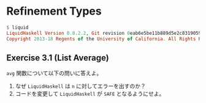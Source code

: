 # Refinement Types

```haskell
$ liquid
LiquidHaskell Version 0.8.2.2, Git revision 0eab6e5be11b889d5e2c83190594161120542c74 (dirty)
Copyright 2013-18 Regents of the University of California. All Rights Reserved.
```

## Exercise 3.1 (List Average)

`avg` 関数について以下の問いに答えよ。

1. なぜ `LiquidHaskell` は `n` に対してエラーを出すのか？
1. コードを変更して `LiquidHaskell` が `SAFE` となるようにせよ。

```haskell

```
